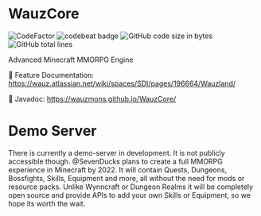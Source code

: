 # WauzCore
![CodeFactor](https://www.codefactor.io/repository/github/wauzmons/wauzcore/badge)
![codebeat badge](https://codebeat.co/badges/ddcb8361-5bb9-4988-b3c7-51f34db15f21)
![GitHub code size in bytes](https://img.shields.io/github/languages/code-size/Wauzmons/WauzCore)
![GitHub total lines](https://tokei.rs/b1/github/wauzmons/wauzcore)

Advanced Minecraft MMORPG Engine

:blue_book: Feature Documentation: https://wauz.atlassian.net/wiki/spaces/SDI/pages/196664/Wauzland/

:orange_book: Javadoc: https://wauzmons.github.io/WauzCore/

# Demo Server
There is currently a demo-server in development. It is not publicly accessible though. @SevenDucks plans to create a full MMORPG experience in Minecraft by 2022. It will contain Quests, Dungeons, Bossfights, Skills, Equipment and more, all without the need for mods or resource packs. Unlike Wynncraft or Dungeon Realms it will be completely open source and provide APIs to add your own Skills or Equipment, so we hope its worth the wait.
